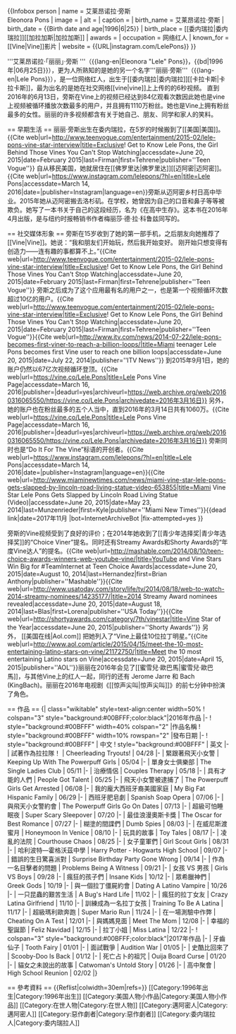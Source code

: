 {{Infobox person
| name        = 艾莱昂诺拉·旁斯<br>Eleonora Pons
| image       =
| alt         = 
| caption     =
| birth_name  = 艾莱昂诺拉·旁斯
| birth_date = {{Birth date and age|1996|6|25}}
| birth_place = [[委内瑞拉|委内瑞拉]][[加拉加斯|加拉加斯]]
| awards      = 
| occupation  = 网络红人 
| known_for   = [[Vine|Vine]]影片
| website     = {{URL|instagram.com/LelePons}}
}}

'''艾莱昂诺拉·「丽丽」·旁斯 '''（{{lang-en|Eleonora "Lele" Pons}}，{{bd|1996年|06月25日}}），更为人所熟知的是她的另一个名字'''丽丽·旁斯'''（{{lang-en|Lele Pons}}），是一位网络红人，出生于[[委内瑞拉|委内瑞拉]][[卡拉卡斯|卡拉卡斯]]，最为出名的是她在社交网络[[vine|vine]]上上传的的6秒视频。 直到2016年的6月13日，旁斯在Vine上的视频已经达到84亿观看次数因此她也是vine上视频被循环播放次数最多的用户，并且拥有1110万粉丝。她也是Vine上拥有粉丝最多的女性。丽丽的许多视频都含有关于她自己、朋友、同学和家人的笑料。 

== 早期生活 ==
丽丽·旁斯出生在委内瑞拉，在5岁的时候搬到了[[美国|美国]]。<ref name="Firman">{{Cite web|url=http://www.teenvogue.com/entertainment/2015-02/lele-pons-vine-star-interview|title=Exclusive! Get to Know Lele Pons, the Girl Behind Those Vines You Can't Stop Watching|accessdate=June 20, 2015|date=February 2015|last=Firman|first=Tehrene|publisher=''Teen Vogue''}}</ref> 自从移民美国，她就居住在[[佛罗里达|佛罗里达]][[迈阿密|迈阿密]]。<ref name="eu1">{{Cite web|url=https://www.instagram.com/lelepons/?hl=en|title=Lele Pons|accessdate=March 14, 2016|date=|publisher=Instagram|language=en}}</ref>旁斯从迈阿密乡村日高中毕业。2015年她从迈阿密搬去洛杉矶。在学校，她曾因为自己的口音和鼻子等等被欺负。她写了一本书关于自己的这段经历，名为《在高中生存》。这本书在2016年4月出版，是与纽约时报畅销书作者梅丽莎·德·拉·科鲁兹同写的。

== 社交媒体形象 ==
旁斯在15岁收到了她的第一部手机，之后朋友向她推荐了[[Vine|Vine]]。她说：“我和朋友们开始玩，然后我开始变好。 刚开始只想变得有创造力——连有趣的事都算不上。”<ref name="Firman">{{Cite web|url=http://www.teenvogue.com/entertainment/2015-02/lele-pons-vine-star-interview|title=Exclusive! Get to Know Lele Pons, the Girl Behind Those Vines You Can't Stop Watching|accessdate=June 20, 2015|date=February 2015|last=Firman|first=Tehrene|publisher=''Teen Vogue''}}</ref> 旁斯之后成为了这个应用最有名的用户之一，也是第一个视频循环次数超过10亿的用户。<ref name="Firman">{{Cite web|url=http://www.teenvogue.com/entertainment/2015-02/lele-pons-vine-star-interview|title=Exclusive! Get to Know Lele Pons, the Girl Behind Those Vines You Can't Stop Watching|accessdate=June 20, 2015|date=February 2015|last=Firman|first=Tehrene|publisher=''Teen Vogue''}}</ref><ref name="ITV">{{Cite web|url=http://www.itv.com/news/2014-07-22/lele-pons-becomes-first-viner-to-reach-a-billion-loops/|title=Miami teenager Lele Pons becomes first Vine user to reach one billion loops|accessdate=June 20, 2015|date=July 22, 2014|publisher=''ITV News''}}</ref> 到2015年9月1日，她的账户仍然以67亿次视频循环登顶。<ref name="rankzoo">{{Cite web|url=https://vine.co/Lele.Pons|title=Lele Pons Vine Page|accessdate=March 16, 2016|publisher=|deadurl=yes|archiveurl=https://web.archive.org/web/20160316065550/https://vine.co/Lele.Pons|archivedate=2016年3月16日}}</ref> 另外，她的账户也在粉丝最多的五个人当中，直到2016年的3月14日共有1060万。<ref name="rankzoo">{{Cite web|url=https://vine.co/Lele.Pons|title=Lele Pons Vine Page|accessdate=March 16, 2016|publisher=|deadurl=yes|archiveurl=https://web.archive.org/web/20160316065550/https://vine.co/Lele.Pons|archivedate=2016年3月16日}}</ref> 旁斯同时也是“Do It For The Vine”标语的开创者。<ref name="eu1">{{Cite web|url=https://www.instagram.com/lelepons/?hl=en|title=Lele Pons|accessdate=March 14, 2016|date=|publisher=Instagram|language=en}}</ref><ref name="MNT">{{Cite web|url=http://www.miaminewtimes.com/news/miami-vine-star-lele-pons-gets-slapped-by-lincoln-road-living-statue-video-653855|title=Miami Vine Star Lele Pons Gets Slapped by Lincoln Road Living Statue (Video)|accessdate=June 20, 2015|date=May 23, 2014|last=Munzenrieder|first=Kyle|publisher=''Miami New Times''}}{{dead link|date=2017年11月 |bot=InternetArchiveBot |fix-attempted=yes }}</ref>

旁斯的Vine视频受到了良好的评价；在2014年她收到了[[青少年选择奖|青少年选择奖]]的“Choice Viner”提名。同时还有Streamy Awards和Shorty Awards的“年度Vine达人”的提名。<ref>{{Cite web|url=http://mashable.com/2014/08/10/teen-choice-awards-winners-web-youtube-vine/|title=YouTube and Vine Stars Win Big for #TeamInternet at Teen Choice Awards|accessdate=June 20, 2015|date=August 10, 2014|last=Hernandez|first=Brian Anthony|publisher=''Mashable''}}</ref><ref>{{Cite web|url=http://www.usatoday.com/story/life/tv/2014/08/18/web-to-watch-2014-streamy-nominees/14235177/|title=2014 Streamy Award nominees revealed|accessdate=June 20, 2015|date=August 18, 2014|last=Blas|first=Lorena|publisher=''USA Today''}}</ref><ref>{{Cite web|url=http://shortyawards.com/category/7th/vinestar|title=Vine Star of the Year|accessdate=June 20, 2015|publisher=''Shorty Awards''}}</ref> 另外， [[美国在线|Aol.com]] 把她列入了“Vine上最佳10位拉丁明星。”<ref>{{Cite web|url=http://www.aol.com/article/2015/04/15/meet-the-10-most-entertaining-latino-stars-on-vine/21172750/|title=Meet the 10 most entertaining Latino stars on Vine|accessdate=June 20, 2015|date=April 15, 2015|publisher=''AOL''}}</ref>丽丽在2016年会见了[[蜜雪兒·歐巴馬|蜜雪兒·歐巴馬]]，与其他Vine上的红人一起，同行的还有 Jerome Jarre 和 Bach (KingBach)。丽丽在2016年电视剧《[[惊声尖叫|惊声尖叫]]》的前七分钟中扮演了角色。

== 作品 ==
{| class="wikitable" style=text-align:center width=50%
! colspan="3" style="background:#00BFFF;color:black"|2016年作品
|- 
! style="background:#00BFFF" width=40% colspan="2" |作品名稱
! style="background:#00BFFF" width=10% rowspan="2" |發布日期
|-
! style="background:#00BFFF" | 中文
! style="background:#00BFFF" | 英文
|-
| 試著作為拉拉隊！
| Cheerleading Tryouts!
| 04/28
|-
| 緊跟著飛天小女警
| Keeping Up With The Powerpuff Girls
| 05/04
|-
| 單身女士俱樂部
| The Single Ladies Club
| 05/11
|-
| 治療情侶
| Couples Therapy
| 05/18
|-
| 具有才能的人們
| People Got Talent
| 05/25
|-
| 飛天小女警被逮捕了
| The Powerpuff Girls Get Arrested
| 06/08
|-
| 我的龐大西班牙裔美國家庭
| My Big Fat Hispanic Family
| 06/29
|-
| 西班牙肥皂劇
| Spanish Soap Opera
| 07/06
|-
| 與飛天小女警約會
| The Powerpuff Girls Go On Dates
| 07/13
|-
| 超級可怕睡眠夜
| Super Scary Sleepover
| 07/20
|-
| 最佳浪漫奧斯卡獎
| The Oscar for Best Romance
| 07/27
|-
| 糊塗的間諜們
| Dumb Spies
| 08/03
|-
| 在威尼斯渡蜜月
| Honeymoon In Venice
| 08/10
|-
| 玩具的故事
| Toy Tales
| 08/17
|-
| 凌亂的法院
| Courthouse Chaos
| 08/25
|-
| 女子童軍們
| Girl Scout Girls
| 08/31
|-
| 哈利波特—霍格沃茲中學
| Harry Potter - Hogwarts High School
| 09/07
|-
| 錯誤的生日驚喜派對
| Surprise Birthday Party Gone Wrong
| 09/14
|-
| 作為一名目擊者的問題
| Problems Being A Witness
| 09/21
|-
| 女孩 VS 男孩
| Girls VS Boys
| 09/28
|-
| 瘋狂的孩子們
| Insane Kids
| 10/12
|-
| 眾希臘神們
| Greek Gods
| 10/19
|-
| 與一個拉丁僵屍約會
| Dating A Latino Vampire
| 10/26
|-
| 一只昆蟲的艱苦生活
| A Bug's Hard Life
| 11/02
|-
| 瘋狂的拉丁女友
| Crazy Latina Girlfriend
| 11/10
|-
| 訓練成為一名拉丁女孩
| Training To Be A Latina
| 11/17
|-
| 超級瑪利歐奔跑
| Super Mario Run
| 11/24
|-
| 在一場測驗中作弊
| Cheating On A Test
| 12/01
|-
| 與媽媽見面
| Meet The Mom
| 12/08
|-
| 幸福的聖誕節
| Feliz Navidad
| 12/15
|-
| 拉丁小姐
| Miss Latina
| 12/22
|-
! colspan="3" style="background:#00BFFF;color:black"|2017年作品
|-
| 牙齒仙子
| Tooth Fairy
| 01/01
|-
| 面試戰爭
| Audition War
| 01/05
|-
| 史酷比回來了
| Scooby-Doo Is Back
| 01/12
|-
| 死亡占卜的祖咒
| Ouija Board Curse
| 01/20
|-
| 貓女之未說出的故事
| Catwoman's Untold Story
| 01/26
|-
| 高中聚會
| High School Reunion
| 02/02
|}

== 參考資料 ==
{{Reflist|colwidth=30em|refs=<!-- ref name="twsUSAToday">{{cite web|url=http://www.usatoday.com/story/life/tv/2014/08/18/web-to-watch-2014-streamy-nominees/14235177|title=2014 Streamy Award nominees revealed|publisher= USA Today|date=August 18, 2014|accessdate=September 16, 2014|quote=...The Streamy Awards recognize excellence in original online video in 47 categories, including audience choice award. ...Lele Pons (nominated) ...|author=Lorena Blas}}</ref -->}}
[[Category:1996年出生|Category:1996年出生]]
[[Category:美国人物小作品|Category:美国人物小作品]]
[[Category:在世人物|Category:在世人物]]
[[Category:邁阿密人|Category:邁阿密人]]
[[Category:惡作劇者|Category:惡作劇者]]
[[Category:委内瑞拉人|Category:委内瑞拉人]]